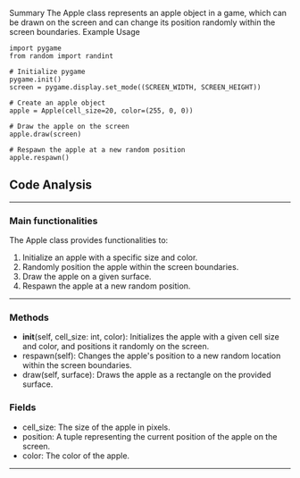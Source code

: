 Summary
The Apple class represents an apple object in a game, which can be drawn on the screen and can change its position randomly within the screen boundaries.
Example Usage
```
import pygame
from random import randint

# Initialize pygame
pygame.init()
screen = pygame.display.set_mode((SCREEN_WIDTH, SCREEN_HEIGHT))

# Create an apple object
apple = Apple(cell_size=20, color=(255, 0, 0))

# Draw the apple on the screen
apple.draw(screen)

# Respawn the apple at a new random position
apple.respawn()
```

## Code Analysis

---

### Main functionalities
The Apple class provides functionalities to:
1. Initialize an apple with a specific size and color.
2. Randomly position the apple within the screen boundaries.
3. Draw the apple on a given surface.
4. Respawn the apple at a new random position.
 
---

### Methods
- __init__(self, cell_size: int, color): Initializes the apple with a given cell size and color, and positions it randomly on the screen.
- respawn(self): Changes the apple's position to a new random location within the screen boundaries.
- draw(self, surface): Draws the apple as a rectangle on the provided surface.
 
### Fields
- cell_size: The size of the apple in pixels.
- position: A tuple representing the current position of the apple on the screen.
- color: The color of the apple.

---

